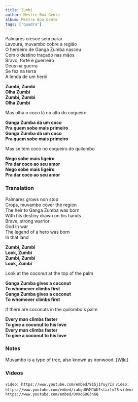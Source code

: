 ```yaml
---
title: Zumbi
author: Mestre Boa Gente
album: Mestre Boa Gente
tags: ["quadra"]
---
```


Palmares cresce sem parar  
Lavoura, muvambo cobre a região  
O herdeiro de Ganga Zumba nasceu  
Com o destino traçado nas mãos  
Bravo, forte e guerreiro  
Deus na guerra  
Se fez na terra  
A lenda de um herói

**Zumbi, Zumbi**  
**Olha Zumbi**  
**Zumbi, Zumbi**  
**Olha Zumbi**

Mas olha o coco lá no alto do coqueiro

**Ganga Zumba dá um coco**  
**Pra quem sobe mais primeiro**  
**Ganga Zumba dá um coco**  
**Pra quem sobe mais primeiro**

Mas se tem coco no coqueiro do quilombo

**Nego sobe mais ligeiro**  
**Pra dar coco ao seu amor**  
**Nego sobe mais ligeiro**  
**Pra dar coco ao seu amor**

### Translation

Palmares grows non stop  
Crops, muvambo cover the region  
The heir to Ganga Zumba was born  
With his destiny drawn on his hands  
Brave, strong warrior  
God in war  
The legend of a hero was born  
In that land  

**Zumbi, Zumbi**  
**Look, Zumbi**  
**Zumbi, Zumbi**  
**Look, Zumbi**

Look at the coconut at the top of the palm

**Ganga Zumba gives a coconut**  
**To whomever climbs first**  
**Ganga Zumba gives a coconut**  
**To whomever climbs first**

If there are coconuts in the quilombo's palm

**Every man climbs faster**  
**To give a coconut to his love**  
**Every man climbs faster**  
**To give a coconut to his love**

### Notes

Muvambo is a type of tree, also known as ironwood. [[Wiki]](https://en.wikipedia.org/wiki/Libidibia_ferrea)

### Videos

`video: https://www.youtube.com/embed/91Sj1YuyrIs`
`video: https://www.youtube.com/embed/iabgd0VMJWU?start=25`
`video: https://www.youtube.com/embed/OVXoSOG3n6Q`
